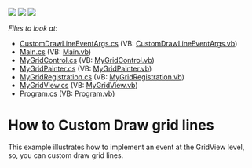 <!-- default badges list -->
![](https://img.shields.io/endpoint?url=https://codecentral.devexpress.com/api/v1/VersionRange/128626886/16.1.4%2B)
[![](https://img.shields.io/badge/Open_in_DevExpress_Support_Center-FF7200?style=flat-square&logo=DevExpress&logoColor=white)](https://supportcenter.devexpress.com/ticket/details/E2826)
[![](https://img.shields.io/badge/📖_How_to_use_DevExpress_Examples-e9f6fc?style=flat-square)](https://docs.devexpress.com/GeneralInformation/403183)
<!-- default badges end -->
<!-- default file list -->
*Files to look at*:

* [CustomDrawLineEventArgs.cs](./CS/WindowsApplication3/CustomDrawLineEventArgs.cs) (VB: [CustomDrawLineEventArgs.vb](./VB/WindowsApplication3/CustomDrawLineEventArgs.vb))
* [Main.cs](./CS/WindowsApplication3/Main.cs) (VB: [Main.vb](./VB/WindowsApplication3/Main.vb))
* [MyGridControl.cs](./CS/WindowsApplication3/MyGridControl.cs) (VB: [MyGridControl.vb](./VB/WindowsApplication3/MyGridControl.vb))
* [MyGridPainter.cs](./CS/WindowsApplication3/MyGridPainter.cs) (VB: [MyGridPainter.vb](./VB/WindowsApplication3/MyGridPainter.vb))
* [MyGridRegistration.cs](./CS/WindowsApplication3/MyGridRegistration.cs) (VB: [MyGridRegistration.vb](./VB/WindowsApplication3/MyGridRegistration.vb))
* [MyGridView.cs](./CS/WindowsApplication3/MyGridView.cs) (VB: [MyGridView.vb](./VB/WindowsApplication3/MyGridView.vb))
* [Program.cs](./CS/WindowsApplication3/Program.cs) (VB: [Program.vb](./VB/WindowsApplication3/Program.vb))
<!-- default file list end -->
# How to Custom Draw grid lines


<p>This example illustrates how to implement an event at the GridView level, so, you can custom draw grid lines.</p>

<br/>


